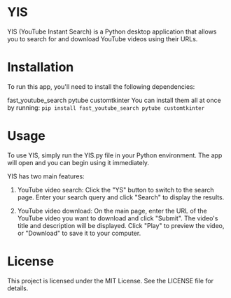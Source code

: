 # YIS 

YIS (YouTube Instant Search) is a Python desktop application that allows you to search for and download YouTube videos using their URLs.

# Installation

To run this app, you'll need to install the following dependencies:

fast_youtube_search
pytube
customtkinter
You can install them all at once by running: 
`pip install fast_youtube_search pytube customtkinter`

# Usage

To use YIS, simply run the YIS.py file in your Python environment. The app will open and you can begin using it immediately.

YIS has two main features:

1. YouTube video search: Click the "YS" button to switch to the search page. Enter your search query and click "Search" to display the results.

2. YouTube video download: On the main page, enter the URL of the YouTube video you want to download and click "Submit". The video's title and description will be displayed. Click "Play" to preview the video, or "Download" to save it to your computer.

# License

This project is licensed under the MIT License. See the LICENSE file for details.
